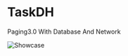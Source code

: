 # TaskDH
Paging3.0 With Database And Network


![Showcase](https://raw.githubusercontent.com/afollestad/material-dialogs/main/art/showcase4.png)
